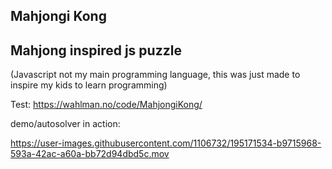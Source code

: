## Mahjongi Kong ##

## Mahjong inspired js puzzle ##

(Javascript not my main programming language, this was just made to inspire my kids to learn programming)

Test: https://wahlman.no/code/MahjongiKong/


demo/autosolver in action:



https://user-images.githubusercontent.com/1106732/195171534-b9715968-593a-42ac-a60a-bb72d94dbd5c.mov

